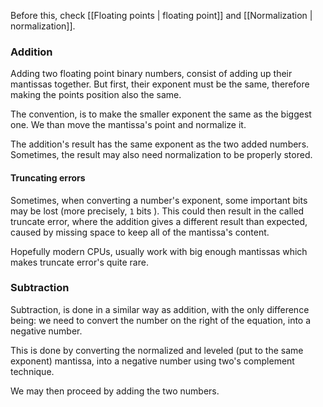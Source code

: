 Before this, check [[Floating points | floating point]] and [[Normalization | normalization]].

### Addition
Adding two floating point binary numbers, consist of adding up their mantissas together. 
But first, their exponent must be the same, therefore making the points position also the same.

The convention, is to make the smaller exponent the same as the biggest one. We than move the mantissa's point and normalize it. 

The addition's result has the same exponent as the two added numbers. 
Sometimes, the result may also need normalization to be properly stored.

#### Truncating errors
Sometimes, when converting a number's exponent, some important bits may be lost (more precisely, ``1`` bits ). 
This could then result in the called truncate error, where the addition gives a different result than expected, caused by missing space to keep all of the mantissa's content. 

Hopefully modern CPUs, usually work with big enough mantissas which makes truncate error's quite rare.

### Subtraction
Subtraction, is done in a similar way as addition, with the only difference being: we need to convert the number on the right of the equation, into a negative number. 

This is done by converting the normalized and leveled (put to the same exponent) mantissa, into a negative number using two's complement technique. 

We may then proceed by adding the two numbers. 